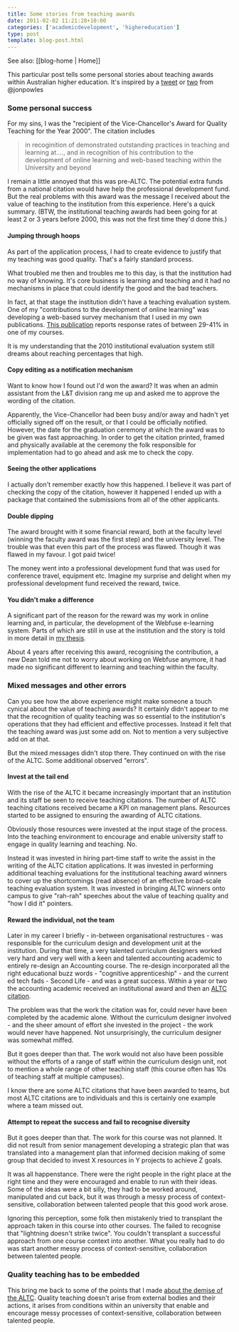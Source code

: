 ```yaml
---
title: Some stories from teaching awards
date: 2011-02-02 11:21:28+10:00
categories: ['academicdevelopment', 'highereducation']
type: post
template: blog-post.html
---
```


See also: [[blog-home | Home]]

This particular post tells some personal stories about teaching awards within Australian higher education. It's inspired by a [tweet](http://twitter.com/#!/JonPowles/status/32563568775794688) or [two](http://twitter.com/#!/JonPowles/status/32563778675539968) from @jonpowles

### Some personal success

For my sins, I was the "recipient of the Vice-Chancellor's Award for Quality Teaching for the Year 2000". The citation includes

> in recoginition of demonstrated outstanding practices in teaching and learning at...., and in recognition of his contribution to the development of online learning and web-based teaching within the University and beyond

I remain a little annoyed that this was pre-ALTC. The potential extra funds from a national citation would have help the professional development fund. But the real problems with this award was the message I received about the value of teaching to the institution from this experience. Here's a quick summary. (BTW, the institutional teaching awards had been going for at least 2 or 3 years before 2000, this was not the first time they'd done this.)

#### Jumping through hoops

As part of the application process, I had to create evidence to justify that my teaching was good quality. That's a fairly standard process.

What troubled me then and troubles me to this day, is that the institution had no way of knowing. It's core business is learning and teaching and it had no mechanisms in place that could identify the good and the bad teachers.

In fact, at that stage the institution didn't have a teaching evaluation system. One of my "contributions to the development of online learning" was developing a web-based survey mechanism that I used in my own publications. [This publication](/blog2/publications/solving-some-problems-with-university-education-part-ii/#surveys) reports response rates of between 29-41% in one of my courses.

It is my understanding that the 2010 institutional evaluation system still dreams about reaching percentages that high.

#### Copy editing as a notification mechanism

Want to know how I found out I'd won the award? It was when an admin assistant from the L&T division rang me up and asked me to approve the wording of the citation.

Apparently, the Vice-Chancellor had been busy and/or away and hadn't yet officially signed off on the result, or that I could be officially notified. However, the date for the graduation ceremony at which the award was to be given was fast approaching. In order to get the citation printed, framed and physically available at the ceremony the folk responsible for implementation had to go ahead and ask me to check the copy.

#### Seeing the other applications

I actually don't remember exactly how this happened. I believe it was part of checking the copy of the citation, however it happened I ended up with a package that contained the submissions from all of the other applicants.

#### Double dipping

The award brought with it some financial reward, both at the faculty level (winning the faculty award was the first step) and the university level. The trouble was that even this part of the process was flawed. Though it was flawed in my favour. I got paid twice!

The money went into a professional development fund that was used for conference travel, equipment etc. Imagine my surprise and delight when my professional development fund received the reward, twice.

#### You didn't make a difference

A significant part of the reason for the reward was my work in online learning and, in particular, the development of the Webfuse e-learning system. Parts of which are still in use at the institution and the story is told in more detail in [my thesis](/blog2/research/phd-thesis/).

About 4 years after receiving this award, recognising the contribution, a new Dean told me not to worry about working on Webfuse anymore, it had made no significant different to learning and teaching within the faculty.

### Mixed messages and other errors

Can you see how the above experience might make someone a touch cynical about the value of teaching awards? It certainly didn't appear to me that the recognition of quality teaching was so essential to the institution's operations that they had efficient and effective processes. Instead it felt that the teaching award was just some add on. Not to mention a very subjective add on at that.

But the mixed messages didn't stop there. They continued on with the rise of the ALTC. Some additional observed "errors".

#### Invest at the tail end

With the rise of the ALTC it became increasingly important that an institution and its staff be seen to receive teaching citations. The number of ALTC teaching citations received became a KPI on management plans. Resources started to be assigned to ensuring the awarding of ALTC citations.

Obviously those resources were invested at the input stage of the process. Into the teaching environment to encourage and enable university staff to engage in quality learning and teaching. No.

Instead it was invested in hiring part-time staff to write the assist in the writing of the ALTC citation applications. It was invested in performing additional teaching evaluations for the institutional teaching award winners to cover up the shortcomings (read absence) of an effective broad-scale teaching evaluation system. It was invested in bringing ALTC winners onto campus to give "rah-rah" speeches about the value of teaching quality and "how I did it" pointers.

#### Reward the individual, not the team

Later in my career I briefly - in-between organisational restructures - was responsible for the curriculum design and development unit at the institution. During that time, a very talented curriculum designers worked very hard and very well with a keen and talented accounting academic to entirely re-design an Accounting course. The re-design incorporated all the right educational buzz words - "cognitive apprenticeship" - and the current ed tech fads - Second Life - and was a great success. Within a year or two the accounting academic received an institutional award and then an [ALTC citation](http://www.altc.edu.au/award-citation-recipient-2009-jennifer-kofoed).

The problem was that the work the citation was for, could never have been completed by the academic alone. Without the curriculum designer involved - and the sheer amount of effort she invested in the project - the work would never have happened. Not unsurprisingly, the curriculum designer was somewhat miffed.

But it goes deeper than that. The work would not also have been possible without the efforts of a range of staff within the curriculum design unit, not to mention a whole range of other teaching staff (this course often has 10s of teaching staff at multiple campuses).

I know there are some ALTC citations that have been awarded to teams, but most ALTC citations are to individuals and this is certainly one example where a team missed out.

#### Attempt to repeat the success and fail to recognise diversity

But it goes deeper than that. The work for this course was not planned. It did not result from senior management developing a strategic plan that was translated into a management plan that informed decision making of some group that decided to invest X resources in Y projects to achieve Z goals.

It was all happenstance. There were the right people in the right place at the right time and they were encouraged and enable to run with their ideas. Some of the ideas were a bit silly, they had to be worked around, manipulated and cut back, but it was through a messy process of context-sensitive, collaboration between talented people that this good work arose.

Ignoring this perception, some folk then mistakenly tried to transplant the approach taken in this course into other courses. The failed to recognise that "lightning doesn't strike twice". You couldn't transplant a successful approach from one course context into another. What you really had to do was start another messy process of context-sensitive, collaboration between talented people.

### Quality teaching has to be embedded

This bring me back to some of the points that I made [about the demise of the ALTC](/blog2/2011/01/28/the-demise-of-altc/). Quality teaching doesn't arise from external bodies and their actions, it arises from conditions within an university that enable and encourage messy processes of context-sensitive, collaboration between talented people.